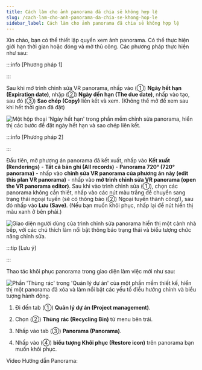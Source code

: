 ```yaml
---
title: Cách làm cho ảnh panorama đã chia sẻ không hợp lệ
slug: /cach-lam-cho-anh-panorama-da-chia-se-khong-hop-le
sidebar_label: Cách làm cho ảnh panorama đã chia sẻ không hợp lệ
---
```


Xin chào, bạn có thể thiết lập quyền xem ảnh panorama. Có thể thực hiện giới hạn thời gian hoặc đóng và mở thủ công. Các phương pháp thực hiện như sau:

:::info [Phương pháp 1]

:::

Sau khi mở trình chỉnh sửa VR panorama, nhấp vào (①) **Ngày hết hạn (Expiration date)**, nhập (②) **Ngày đến hạn (The due date)**, nhấp vào tạo, sau đó (③) **Sao chép (Copy)** liên kết và xem. (Không thể mở để xem sau khi hết thời gian đã đặt)

![Một hộp thoại 'Ngày hết hạn' trong phần mềm chỉnh sửa panorama, hiển thị các bước để đặt ngày hết hạn và sao chép liên kết.](https://storage.googleapis.com/jegavn_kb/images/8f1a10a0-4fb3-4a34-8dc9-316776f13180.png)

:::info [Phương pháp 2]

:::

Đầu tiên, mở phương án panorama đã kết xuất, nhấp vào **Kết xuất (Renderings)** - **Tất cả bản ghi (All records)** - **Panorama 720° (720° panorama)** - nhấp vào **chỉnh sửa VR panorama của phương án này (edit this plan VR panorama)** - nhấp vào **mở trình chỉnh sửa VR panorama (open the VR panorama editor)**. Sau khi vào trình chỉnh sửa (①), chọn các panorama không cần thiết, nhấp vào các nút màu trắng để chuyển sang trạng thái ngoại tuyến (sẽ có thông báo (②) Ngoại tuyến thành công!), sau đó nhấp vào **Lưu (Save)**. (Nếu bạn muốn khôi phục, nhấp lại để nút hiển thị màu xanh ở bên phải.)

![Giao diện người dùng của trình chỉnh sửa panorama hiển thị một cảnh nhà bếp, với các chú thích làm nổi bật thông báo trạng thái và biểu tượng chức năng chỉnh sửa.](https://storage.googleapis.com/jegavn_kb/images/c704683e-4bf3-4b00-9d1d-5a954dcd91ef.png)

:::tip [Lưu ý]

:::

Thao tác khôi phục panorama trong giao diện làm việc mới như sau:

![Phần 'Thùng rác' trong 'Quản lý dự án' của một phần mềm thiết kế, hiển thị một panorama đã xóa và làm nổi bật các yếu tố điều hướng chính và biểu tượng hành động.](https://storage.googleapis.com/jegavn_kb/images/f40e530b-76a3-4a1a-aaf2-689444c5bad2.png)

1. Đi đến tab (①) **Quản lý dự án (Project management)**.

2. Chọn (②) **Thùng rác (Recycling Bin)** từ menu bên trái.

3. Nhấp vào tab (③) **Panorama (Panorama)**.

4. Nhấp vào (④) **biểu tượng Khôi phục (Restore icon)** trên panorama bạn muốn khôi phục.

Video Hướng dẫn Panorama: